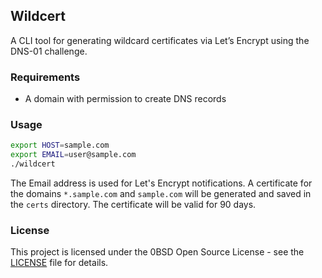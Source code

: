 ## Wildcert

A CLI tool for generating wildcard certificates via Let’s Encrypt using the DNS-01 challenge.

### Requirements

* A domain with permission to create DNS records

### Usage

```bash
export HOST=sample.com
export EMAIL=user@sample.com
./wildcert
```

The Email address is used for Let's Encrypt notifications. A certificate for the domains `*.sample.com` and `sample.com` will be generated and saved in the `certs` directory. The certificate will be valid for 90 days.

### License

This project is licensed under the 0BSD Open Source License - see the [LICENSE](LICENSE) file for details.